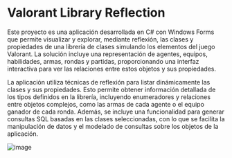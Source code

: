 # Valorant Library Reflection

Este proyecto es una aplicación desarrollada en C# con Windows Forms que permite visualizar y explorar, mediante reflexión, las clases y propiedades de una librería de clases simulando los elementos del juego Valorant. La solución incluye una representación de agentes, equipos, habilidades, armas, rondas y partidas, proporcionando una interfaz interactiva para ver las relaciones entre estos objetos y sus propiedades.

La aplicación utiliza técnicas de reflexión para listar dinámicamente las clases y sus propiedades. Esto permite obtener información detallada de los tipos definidos en la librería, incluyendo enumeradores y relaciones entre objetos complejos, como las armas de cada agente o el equipo ganador de cada ronda. Además, se incluye una funcionalidad para generar consultas SQL basadas en las clases seleccionadas, con lo que se facilita la manipulación de datos y el modelado de consultas sobre los objetos de la aplicación.

![image](https://github.com/user-attachments/assets/a4200c57-f40c-4363-8477-eec82ac11e27)

